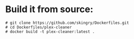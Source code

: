 # Build it from source:

```
# git clone https://github.com/skingry/Dockerfiles.git
# cd Dockerfiles/plex-cleaner
# docker build -t plex-cleaner:latest .
```


